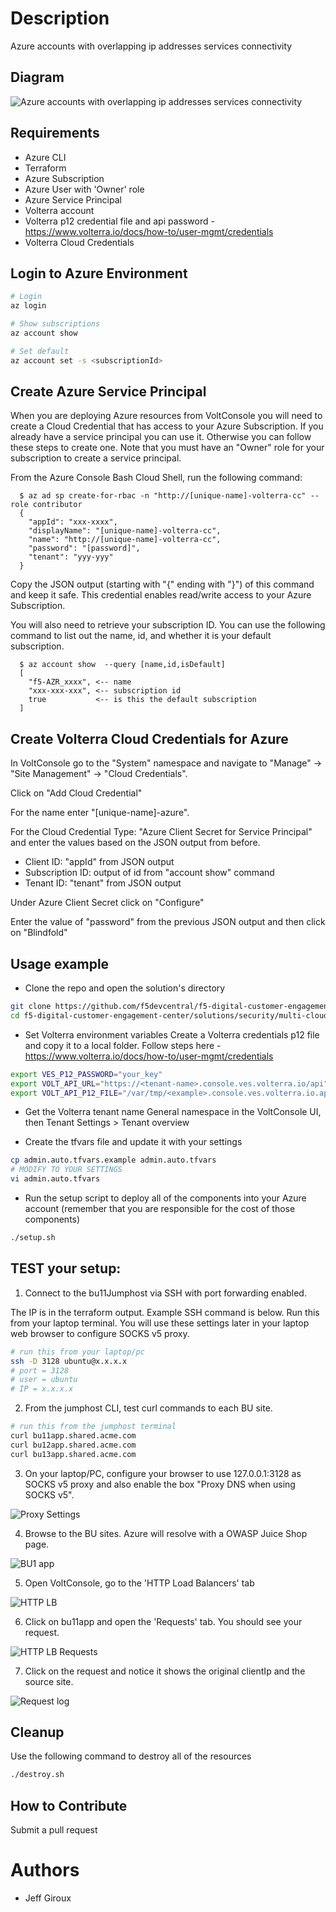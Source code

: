 # Description
Azure accounts with overlapping ip addresses services connectivity

## Diagram

![Azure accounts with overlapping ip addresses services connectivity](images/azure-multi-cloud-connectivity.png)


## Requirements

- Azure CLI
- Terraform
- Azure Subscription
- Azure User with 'Owner' role
- Azure Service Principal
- Volterra account
- Volterra p12 credential file and api password -  https://www.volterra.io/docs/how-to/user-mgmt/credentials
- Volterra Cloud Credentials

## Login to Azure Environment

```bash
# Login
az login

# Show subscriptions
az account show

# Set default
az account set -s <subscriptionId>
```

## Create Azure Service Principal

When you are deploying Azure resources from VoltConsole you will need to create 
a Cloud Credential that has access to your Azure Subscription. If you already
have a service principal you can use it. Otherwise you can follow these steps 
to create one. Note that you must have an "Owner" role for your subscription 
to create a service principal.

From the Azure Console Bash Cloud Shell, run the following command:

```
  $ az ad sp create-for-rbac -n "http://[unique-name]-volterra-cc" --role contributor
  {
    "appId": "xxx-xxxx",
    "displayName": "[unique-name]-volterra-cc",
    "name": "http://[unique-name]-volterra-cc",
    "password": "[password]",
    "tenant": "yyy-yyy"
  }
```

Copy the JSON output (starting with "{" ending with "}") of this command and keep it safe.
This credential enables read/write access to your Azure Subscription.

You will also need to retrieve your subscription ID. You can use the following command
to list out the name, id, and whether it is your default subscription.

```
  $ az account show  --query [name,id,isDefault]
  [
    "f5-AZR_xxxx", <-- name
    "xxx-xxx-xxx", <-- subscription id
    true           <-- is this the default subscription 
  ]
```

## Create Volterra Cloud Credentials for Azure

In VoltConsole go to the "System" namespace and navigate to "Manage" -> "Site Management" -> "Cloud Credentials".

Click on "Add Cloud Credential"

For the name enter "[unique-name]-azure".

For the Cloud Credential Type: "Azure Client Secret for Service Principal" and enter the 
values based on the JSON output from before.

- Client ID: "appId" from JSON output
- Subscription ID: output of id from "account show" command 
- Tenant ID: "tenant" from JSON output 

Under Azure Client Secret click on "Configure"

Enter the value of "password" from the previous JSON output and then click on "Blindfold"

## Usage example

- Clone the repo and open the solution's directory
```bash
git clone https://github.com/f5devcentral/f5-digital-customer-engagement-center
cd f5-digital-customer-engagement-center/solutions/security/multi-cloud-connectivity-volterra/
```

- Set Volterra environment variables
Create a Volterra credentials p12 file and copy it to a local folder. Follow steps here - https://www.volterra.io/docs/how-to/user-mgmt/credentials

```bash
export VES_P12_PASSWORD="your_key"
export VOLT_API_URL="https://<tenant-name>.console.ves.volterra.io/api"
export VOLT_API_P12_FILE="/var/tmp/<example>.console.ves.volterra.io.api-creds.p12"
```

- Get the Volterra tenant name
General namespace in the VoltConsole UI, then Tenant Settings > Tenant overview

- Create the tfvars file and update it with your settings

```bash
cp admin.auto.tfvars.example admin.auto.tfvars
# MODIFY TO YOUR SETTINGS
vi admin.auto.tfvars
```

- Run the setup script to deploy all of the components into your Azure account (remember that you are responsible for the cost of those components)

```bash
./setup.sh
```

## TEST your setup:

1. Connect to the bu11Jumphost via SSH with port forwarding enabled.

The IP is in the terraform output. Example SSH command is below. Run this from your laptop terminal. You will use these settings later in your laptop web browser to configure SOCKS v5 proxy.

```bash
# run this from your laptop/pc
ssh -D 3128 ubuntu@x.x.x.x
# port = 3128
# user = ubuntu
# IP = x.x.x.x
```

2. From the jumphost CLI, test curl commands to each BU site.

```bash
# run this from the jumphost terminal
curl bu11app.shared.acme.com
curl bu12app.shared.acme.com
curl bu13app.shared.acme.com
```

3. On your laptop/PC, configure your browser to use 127.0.0.1:3128 as SOCKS v5 proxy and also enable the box "Proxy DNS when using SOCKS v5".

![Proxy Settings](images/proxy-socks.png)

4. Browse to the BU sites. Azure will resolve with a OWASP Juice Shop page.

![BU1 app](images/bu11app.png)

5. Open VoltConsole, go to the 'HTTP Load Balancers' tab

![HTTP LB](images/httplb-tab.png)

6. Click on bu11app and open the 'Requests' tab. You should see your request.

![HTTP LB Requests](images/httplb-requests.png)

7. Click on the request and notice it shows the original clientIp and the source site.

![Request log](images/httplb-client-ip.png)

## Cleanup
Use the following command to destroy all of the resources

```bash
./destroy.sh
```

## How to Contribute

Submit a pull request

# Authors
- Jeff Giroux
